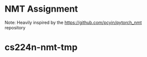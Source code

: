 # NMT Assignment
Note: Heavily inspired by the https://github.com/pcyin/pytorch_nmt repository
# cs224n-nmt-tmp
